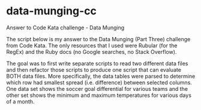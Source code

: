 # data-munging-cc
Answer to Code Kata challenge - Data Munging

The script below is my answer to the Data Munging (Part Three) challenge from Code Kata.
The only resources that I used were Rubular (for the RegEx) and the Ruby docs (no Google searches, no Stack Overflow).

The goal was to first write separate scripts to read two different data files and then refactor those scripts to
produce one script that can evaluate BOTH data files. More specifically, the data tables were parsed to determine
which row had smallest spread (i.e. difference) between selected columns. One data set shows the soccer goal differential
for various teams and the other set shows the minimum and maximum temperatures for various days of a month.

